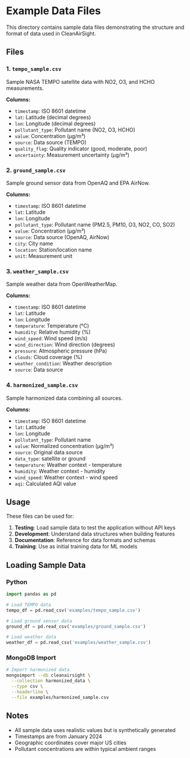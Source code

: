 # Example Data Files

This directory contains sample data files demonstrating the structure and format of data used in CleanAirSight.

## Files

### 1. `tempo_sample.csv`
Sample NASA TEMPO satellite data with NO2, O3, and HCHO measurements.

**Columns:**
- `timestamp`: ISO 8601 datetime
- `lat`: Latitude (decimal degrees)
- `lon`: Longitude (decimal degrees)
- `pollutant_type`: Pollutant name (NO2, O3, HCHO)
- `value`: Concentration (µg/m³)
- `source`: Data source (TEMPO)
- `quality_flag`: Quality indicator (good, moderate, poor)
- `uncertainty`: Measurement uncertainty (µg/m³)

### 2. `ground_sample.csv`
Sample ground sensor data from OpenAQ and EPA AirNow.

**Columns:**
- `timestamp`: ISO 8601 datetime
- `lat`: Latitude
- `lon`: Longitude
- `pollutant_type`: Pollutant name (PM2.5, PM10, O3, NO2, CO, SO2)
- `value`: Concentration (µg/m³)
- `source`: Data source (OpenAQ, AirNow)
- `city`: City name
- `location`: Station/location name
- `unit`: Measurement unit

### 3. `weather_sample.csv`
Sample weather data from OpenWeatherMap.

**Columns:**
- `timestamp`: ISO 8601 datetime
- `lat`: Latitude
- `lon`: Longitude
- `temperature`: Temperature (°C)
- `humidity`: Relative humidity (%)
- `wind_speed`: Wind speed (m/s)
- `wind_direction`: Wind direction (degrees)
- `pressure`: Atmospheric pressure (hPa)
- `clouds`: Cloud coverage (%)
- `weather_condition`: Weather description
- `source`: Data source

### 4. `harmonized_sample.csv`
Sample harmonized data combining all sources.

**Columns:**
- `timestamp`: ISO 8601 datetime
- `lat`: Latitude
- `lon`: Longitude
- `pollutant_type`: Pollutant name
- `value`: Normalized concentration (µg/m³)
- `source`: Original data source
- `data_type`: satellite or ground
- `temperature`: Weather context - temperature
- `humidity`: Weather context - humidity
- `wind_speed`: Weather context - wind speed
- `aqi`: Calculated AQI value

## Usage

These files can be used for:

1. **Testing**: Load sample data to test the application without API keys
2. **Development**: Understand data structures when building features
3. **Documentation**: Reference for data formats and schemas
4. **Training**: Use as initial training data for ML models

## Loading Sample Data

### Python
```python
import pandas as pd

# Load TEMPO data
tempo_df = pd.read_csv('examples/tempo_sample.csv')

# Load ground sensor data
ground_df = pd.read_csv('examples/ground_sample.csv')

# Load weather data
weather_df = pd.read_csv('examples/weather_sample.csv')
```

### MongoDB Import
```bash
# Import harmonized data
mongoimport --db cleanairsight \
  --collection harmonized_data \
  --type csv \
  --headerline \
  --file examples/harmonized_sample.csv
```

## Notes

- All sample data uses realistic values but is synthetically generated
- Timestamps are from January 2024
- Geographic coordinates cover major US cities
- Pollutant concentrations are within typical ambient ranges
